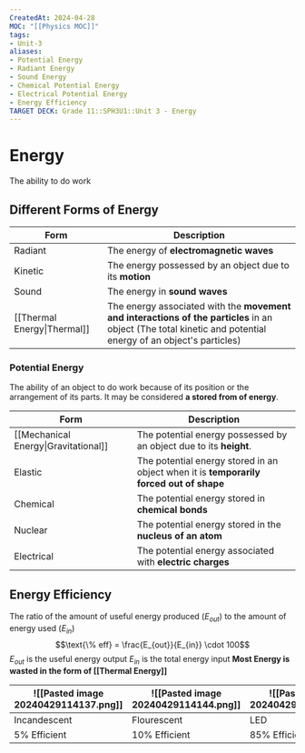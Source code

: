 ```yaml
---
CreatedAt: 2024-04-28
MOC: "[[Physics MOC]]"
tags:
- Unit-3
aliases:
- Potential Energy
- Radiant Energy
- Sound Energy
- Chemical Potential Energy
- Electrical Potential Energy
- Energy Efficiency
TARGET DECK: Grade 11::SPH3U1::Unit 3 - Energy
---
```


# Energy
The ability to do work
<!--ID: 1715686825827-->


## Different Forms of Energy
<!--ID: 1715686690940-->


| Form                        | Description                                                                                                                                                  |
| --------------------------- | ------------------------------------------------------------------------------------------------------------------------------------------------------------ |
| Radiant                     | The energy of **electromagnetic waves**                                                                                                                      |
| Kinetic                     | The energy possessed by an object due to its **motion**                                                                                                      |
| Sound                       | The energy in **sound waves**                                                                                                                                |
| [[Thermal Energy\|Thermal]] | The energy associated with the **movement and interactions of the particles** in an object (The total kinetic and potential energy of an object's particles) |

### Potential Energy
The ability of an object to do work because of its position or the arrangement of its parts. It may be considered **a stored from of energy**.
<!--ID: 1715686690943-->


| Form                                 | Description                                                                             |
| ------------------------------------ | --------------------------------------------------------------------------------------- |
| [[Mechanical Energy\|Gravitational]] | The potential energy possessed by an object due to its **height**.                      |
| Elastic                              | The potential energy stored in an object when it is **temporarily forced out of shape** |
| Chemical                             | The potential energy stored in **chemical bonds**                                       |
| Nuclear                              | The potential energy stored in the **nucleus of an atom**                               |
| Electrical                           | The potential energy associated with **electric charges**                               |

## Energy Efficiency
The ratio of the amount of useful energy produced ($E_{out}$) to the amount of energy used ($E_{in}$)
$$\text{\% eff} = \frac{E_{out}}{E_{in}} \cdot 100$$
$E_{out}$ is the useful energy output
$E_{in}$ is the total energy input
**Most Energy is wasted in the form of [[Thermal Energy]]**
<!--ID: 1715096173040-->


| ![[Pasted image 20240429114137.png]] | ![[Pasted image 20240429114144.png]] | ![[Pasted image 20240429114157.png]] |
| ------------------------------------ | ------------------------------------ | ------------------------------------ |
| Incandescent                         | Flourescent                          | LED                                  |
| 5% Efficient                         | 10% Efficient                        | 85% Efficient                        |

